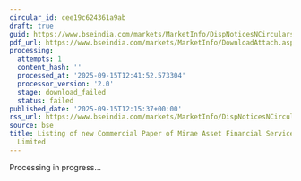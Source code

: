 ```yaml
---
circular_id: cee19c624361a9ab
draft: true
guid: https://www.bseindia.com/markets/MarketInfo/DispNoticesNCirculars.aspx?Noticeid={6CF7C644-BD48-4558-B985-3A9677F4EE81}&noticeno=20250915-43&dt=09/15/2025&icount=43&totcount=50&flag=0
pdf_url: https://www.bseindia.com/markets/MarketInfo/DownloadAttach.aspx?id=20250915-43&attachedId=
processing:
  attempts: 1
  content_hash: ''
  processed_at: '2025-09-15T12:41:52.573304'
  processor_version: '2.0'
  stage: download_failed
  status: failed
published_date: '2025-09-15T12:15:37+00:00'
rss_url: https://www.bseindia.com/markets/MarketInfo/DispNoticesNCirculars.aspx?Noticeid={6CF7C644-BD48-4558-B985-3A9677F4EE81}&noticeno=20250915-43&dt=09/15/2025&icount=43&totcount=50&flag=0
source: bse
title: Listing of new Commercial Paper of Mirae Asset Financial Services (India) Private
  Limited
---
```


Processing in progress...